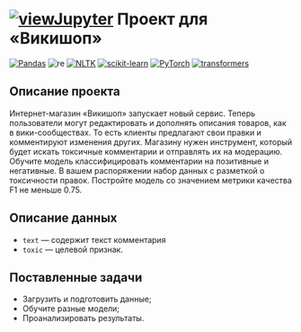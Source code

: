 # [![viewJupyter](https://img.shields.io/badge/Jupyter-view-orange?style=for-the-badge&logo=Jupyter)](12_NLP.ipynb) Проект для «Викишоп»

[![Pandas](https://img.shields.io/badge/Pandas-1.2-blue.svg)](https://pandas.pydata.org/) ![re](https://img.shields.io/badge/re-_-gray.svg) [![NLTK](https://img.shields.io/badge/NLTK-3.6-gray.svg)](https://www.nltk.org/) [![scikit-learn](https://img.shields.io/badge/sklearn-0.24-orange.svg)](https://scikit-learn.org/) [![PyTorch](https://img.shields.io/badge/PyTorch-1.9-orange.svg)](https://pytorch.org/) [![transformers](https://img.shields.io/badge/transformers-BERT-yellow.svg)](https://huggingface.co/docs/transformers/index)

## Описание проекта

Интернет-магазин «Викишоп» запускает новый сервис. Теперь пользователи могут редактировать и дополнять описания товаров, как в вики-сообществах. То есть клиенты предлагают свои правки и комментируют изменения других. Магазину нужен инструмент, который будет искать токсичные комментарии и отправлять их на модерацию.
Обучите модель классифицировать комментарии на позитивные и негативные. В вашем распоряжении набор данных с разметкой о токсичности правок.
Постройте модель со значением метрики качества F1 не меньше 0.75. 

## Описание данных

- `text` — содержит текст комментария
- `toxic` — целевой признак.
    
## Поставленные задачи

- Загрузить и подготовить данные;
- Обучите разные модели;
- Проанализировать результаты.
